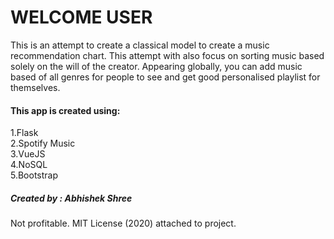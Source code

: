 # **WELCOME USER**
This is an attempt to create a classical model to create a music recommendation chart. This attempt with also focus on sorting music based solely on the will of the creator.
Appearing globally, you can add music based of all genres for people to see and get good personalised playlist for themselves.
#### This app is created using:
1.Flask <br>
2.Spotify Music <br> 3.VueJS <br> 4.NoSQL <br> 5.Bootstrap


##### Created by : Abhishek Shree
Not profitable. MIT License (2020) attached to project.
